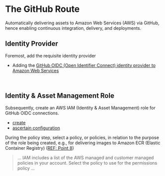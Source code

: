 
# The GitHub Route

Automatically delivering assets to Amazon Web Services (AWS) via GitHub, hence enabling continuous integration, delivery, and deployments.

## Identity Provider

Foremost, add the requisite identity provider

<ul class="disc">
  <li class="disc">Adding the <a href="https://docs.github.com/en/actions/security-for-github-actions/security-hardening-your-deployments/configuring-openid-connect-in-amazon-web-services#adding-the-identity-provider-to-aws" target="_blank">GitHub OIDC (Open Identifier Connect) identity provider to Amazon Web Services</a></li>
</ul>

<br>

## Identity & Asset Management Role

Subsequently, create an AWS IAM (Identity & Asset Management) role for GitHub OIDC connections.

<ul class="disc">
  <li class="disc"><a href="https://docs.aws.amazon.com/IAM/latest/UserGuide/id_roles_create_for-idp_oidc.html#idp_oidc_Create" target="_blank">create</a></li>
  <li class="disc"><a href="https://docs.aws.amazon.com/IAM/latest/UserGuide/id_roles_create_for-idp_oidc.html#idp_oidc_Create_GitHub" target="_blank">ascertain configuration</a></li>
</ul>

During the policy step, select a policy, or policies, in relation to the purpose of the role being created, e.g., for delivering images to Amazon ECR (Elastic Container Registry) ([REF: Point 8](https://docs.aws.amazon.com/IAM/latest/UserGuide/id_roles_create_for-idp_oidc.html#idp_oidc_Create))

> ... IAM includes a list of the AWS managed and customer managed policies in your account. Select the policy to use for the permissions policy ...


<br>
<br>

<br>
<br>

<br>
<br>

<br>
<br>
